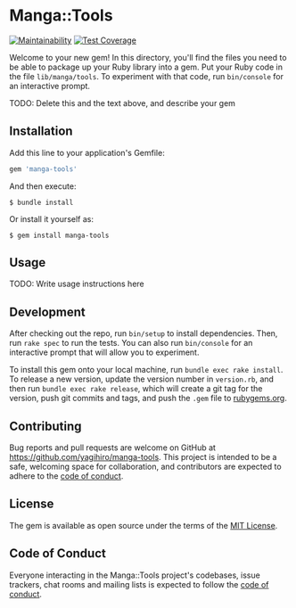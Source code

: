 # Manga::Tools

[![Maintainability](https://api.codeclimate.com/v1/badges/e2797c91a0bd6f521905/maintainability)](https://codeclimate.com/github/yagihiro/manga-tools/maintainability)
[![Test Coverage](https://api.codeclimate.com/v1/badges/e2797c91a0bd6f521905/test_coverage)](https://codeclimate.com/github/yagihiro/manga-tools/test_coverage)

Welcome to your new gem! In this directory, you'll find the files you need to be able to package up your Ruby library into a gem. Put your Ruby code in the file `lib/manga/tools`. To experiment with that code, run `bin/console` for an interactive prompt.

TODO: Delete this and the text above, and describe your gem

## Installation

Add this line to your application's Gemfile:

```ruby
gem 'manga-tools'
```

And then execute:

    $ bundle install

Or install it yourself as:

    $ gem install manga-tools

## Usage

TODO: Write usage instructions here

## Development

After checking out the repo, run `bin/setup` to install dependencies. Then, run `rake spec` to run the tests. You can also run `bin/console` for an interactive prompt that will allow you to experiment.

To install this gem onto your local machine, run `bundle exec rake install`. To release a new version, update the version number in `version.rb`, and then run `bundle exec rake release`, which will create a git tag for the version, push git commits and tags, and push the `.gem` file to [rubygems.org](https://rubygems.org).

## Contributing

Bug reports and pull requests are welcome on GitHub at https://github.com/yagihiro/manga-tools. This project is intended to be a safe, welcoming space for collaboration, and contributors are expected to adhere to the [code of conduct](https://github.com/yagihiro/manga-tools/blob/master/CODE_OF_CONDUCT.md).


## License

The gem is available as open source under the terms of the [MIT License](https://opensource.org/licenses/MIT).

## Code of Conduct

Everyone interacting in the Manga::Tools project's codebases, issue trackers, chat rooms and mailing lists is expected to follow the [code of conduct](https://github.com/yagihiro/manga-tools/blob/master/CODE_OF_CONDUCT.md).
